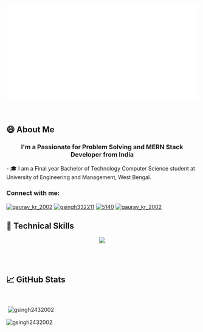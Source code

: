 <p align="center">
  <img src="https://github.com/GSingh2432002/GSingh2432002/blob/main/header.svg" alt="my banner"></a>
</p>

<br>

## 😄 About Me
<h3 align="center">I'm a Passionate for Problem Solving and MERN Stack Developer from India</h3>
- 🎓 I am a Final year Bachelor of Technology Computer Science student at University of Engineering and Management, West Bengal.

<br>


<h3 align="left">Connect with me:</h3>
<p align="left">
<a href="https://twitter.com/gaurav_kr_2002" target="blank"><img align="center" src="https://raw.githubusercontent.com/rahuldkjain/github-profile-readme-generator/master/src/images/icons/Social/twitter.svg" alt="gaurav_kr_2002" height="30" width="40" /></a>
<a href="https://www.leetcode.com/gsingh332211" target="blank"><img align="center" src="https://raw.githubusercontent.com/rahuldkjain/github-profile-readme-generator/master/src/images/icons/Social/leet-code.svg" alt="gsingh332211" height="30" width="40" /></a>
<a href="https://discord.gg/5140" target="blank"><img align="center" src="https://raw.githubusercontent.com/rahuldkjain/github-profile-readme-generator/master/src/images/icons/Social/discord.svg" alt="5140" height="30" width="40" /></a>
<a href="https://twitter.com/gaurav_kr_2002" target="blank"><img align="center" src="https://raw.githubusercontent.com/rahuldkjain/github-profile-readme-generator/master/src/images/icons/Social/twitter.svg" alt="gaurav_kr_2002" height="30" width="40" /></a>
</p>

## 💼 Technical Skills

<p align="center">
  <a href="https://skillicons.dev">
  <img src="https://skillicons.dev/icons?i=java,js,py,html,css,react,wordpress,bootstrap,express,sass,nodejs,mysql,mongodb,git,github,docker,tailwind,linux,postman,vscode,eclipse&theme=light">
   
  </a>
</p>

<br>

<br>

## 📈 GitHub Stats 
<br>

<p>&nbsp;<img align="center" src="https://github-readme-stats.vercel.app/api?username=gsingh2432002&show_icons=true&locale=en" alt="gsingh2432002" /></p>

<p><img align="center" src="https://github-readme-streak-stats.herokuapp.com/?user=gsingh2432002&" alt="gsingh2432002" /></p>
